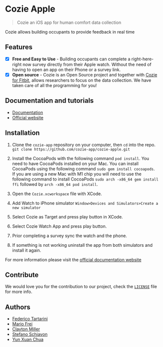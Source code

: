 # Cozie Apple
> Cozie an iOS app for human comfort data collection 

Cozie allows building occupants to provide feedback in real time

## Features

- [x] **Free and Easy to Use** - Building occupants can complete a right-here-right now survey directly from their Apple watch. Without the need of having to open an app on their Phone or a survey link.
- [x] **Open source** - Cozie is an Open Source project and together with [Cozie for Fitbit](https://cozie-fitbit.app), allows researchers to focus on the data collection. We have taken care of all the programming for you!

## Documentation and tutorials

- [Documentation](https://www.cozie-apple.app/)
- [Official website](https://www.cozie-apple.app/)

## Installation

1. Clone the `cozie-app` repository on your computer, then `cd` into the repo. <br/>
```git clone https://github.com/cozie-app/cozie-apple.git```

2. Install the CocoaPods with the following command `pod install`. You need to have CocoaPods installed on your Mac. You can install CocoaPods using the following command `sudo gem install cocoapods`. If you are using a new Mac with M1 chip you will need to use the following command to install CocoaPods `sudo arch -x86_64 gem install ffi` followed by `arch -x86_64 pod install`.
3. Open the `Cozie.xcworkspace` file with XCode.
4. Add Watch to iPhone simulator `Window>Devices and Simulators>Create a new simulator`
5. Select Cozie as Target and press play button in XCode.
6. Select Cozie Watch App and press play button.
7. Prior completing a survey sync the watch and the phone.
8. If something is not working uninstall the app from both simulators and install it again.

For more information please visit the [official documentation website](https://cozie-apple.app/)

## Contribute

We would love you for the contribution to our project, check the [`LICENSE`](https://github.com/cozie-app/cozie-apple/blob/master/LICENSE) file for more info.

## Authors

* [Federico Tartarini](https://github.com/FedericoTartarini)
* [Mario Frei](https://www.linkedin.com/in/mario-frei/)
* [Clayton Miller](https://www.linkedin.com/in/claytonmiller/)
* [Stefano Schiavon](https://www.linkedin.com/in/stefanoschiavon/)
* [Yun Xuan Chua](https://www.linkedin.com/in/chuayunxuan/)
